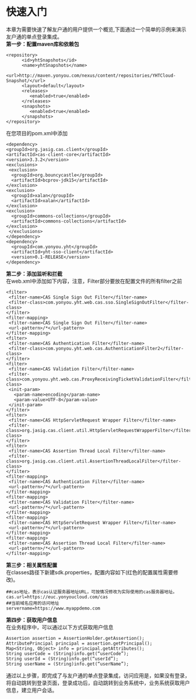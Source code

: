 # 快速入门

本章为需要快速了解友户通的用户提供一个概览,下面通过一个简单的示例来演示友户通的单点登录集成。  
**第一步：配置maven库和依赖包**  
    
    <repository>   
          <id>yhtSnapshots</id>  
          <name>yhtSnapshots</name>
          <url>http://maven.yonyou.com/nexus/content/repositories/YHTCloud-Snapshot/</url>
          <layout>default</layout>
          <releases>
             <enabled>true</enabled>
          </releases>
          <snapshots>
             <enabled>true</enabled>
          </snapshots>
    </repository>
在您项目的pom.xml中添加  

    <dependency>
    <groupId>org.jasig.cas.client</groupId> 
    <artifactId>cas-client-core</artifactId> 
    <version>3.3.2</version> 
    <exclusions>
     <exclusion>
      <groupId>org.bouncycastle</groupId> 
      <artifactId>bcprov-jdk15</artifactId>
    </exclusion> 
    <exclusion>
      <groupId>xalan</groupId> 
      <artifactId>xalan</artifactId>
    </exclusion> 
    <exclusion>
      <groupId>commons-collections</groupId> 
      <artifactId>commons-collections</artifactId>
    </exclusion>
     </exclusions>
    </dependency> 
    <dependency>
      <groupId>com.yonyou.yht</groupId> 
      <artifactId>yht-sso-client</artifactId> 
      <version>0.1-RELEASE</version>
    </dependency>
    
**第二步：添加监听和拦截**  
在web.xml中添加如下内容，注意，Filter部分要放在配置文件的所有filter之前

    <filter>
     <filter-name>CAS Single Sign Out Filter</filter-name>
     <filter-class>com.yonyou.yht.web.cas.sso.SingleSignOutFilter</filter-class>
    </filter>
    <filter-mapping>
     <filter-name>CAS Single Sign Out Filter</filter-name>
     <url-pattern>/*</url-pattern>
    </filter-mapping>
    <filter>
     <filter-name>CAS Authentication Filter</filter-name>
     <filter-class>com.yonyou.yht.web.cas.AuthenticationFilter2</filter-class>
    </filter>
    <filter>
     <filter-name>CAS Validation Filter</filter-name>
     <filter-class>com.yonyou.yht.web.cas.ProxyReceivingTicketValidationFilter</filter-class>   
     <init-param>
       <param-name>encoding</param-name>
       <param-value>UTF-8</param-value>
     </init-param>
    </filter>
    <filter>
     <filter-name>CAS HttpServletRequest Wrapper Filter</filter-name>
     <filter-class>org.jasig.cas.client.util.HttpServletRequestWrapperFilter</filter-class>
    </filter>
    <filter>
     <filter-name>CAS Assertion Thread Local Filter</filter-name>
     <filter-class>org.jasig.cas.client.util.AssertionThreadLocalFilter</filter-class>
    </filter>
    <filter-mapping>
     <filter-name>CAS Authentication Filter</filter-name>
     <url-pattern>/*</url-pattern>
    </filter-mapping>
    <filter-mapping>
     <filter-name>CAS Validation Filter</filter-name>
     <url-pattern>/*</url-pattern>
    </filter-mapping>
    <filter-mapping>
     <filter-name>CAS HttpServletRequest Wrapper Filter</filter-name>
     <url-pattern>/*</url-pattern>
    </filter-mapping>
    <filter-mapping>
     <filter-name>CAS Assertion Thread Local Filter</filter-name>
     <url-pattern>/*</url-pattern>
    </filter-mapping>

**第三步：相关属性配置**  
在classes路径下新建sdk.properties，配置内容如下(红色的配置属性需要修改)。

    ##cas地址，表示cas认证服务器地址URL，可按情况修改为实际使用的cas服务器地址。
    cas.url=https://euc.yonyoucloud.com/cas
    ##当前域名应用的访问地址 
    servername=https://www.myappdemo.com

**第四步：获取用户信息**  
在业务程序中，可以通过以下方式获取用户信息

    Assertion assertion = AssertionHolder.getAssertion();
    AttributePrincipal principal = assertion.getPrincipal();
    Map<String, Object> info = principal.getAttributes();
    String userCode = (String)info.get(“userCode”);
    String userId = (String)info.get(“userId”);
    String userName = (String)info.get(“userName”);

通过以上步骤，即完成了与友户通的单点登录集成，访问应用是，如果没有登录，将自动跳转到登录页面，登录成功后，自动跳转到业务系统中，业务系统获取用户信息，建立用户会话。